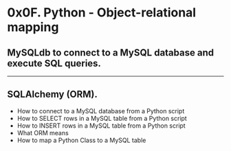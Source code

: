 # 0x0F. Python - Object-relational mapping

## MySQLdb to connect to a MySQL database and execute SQL queries.
----
## SQLAlchemy (ORM).

- How to connect to a MySQL database from a Python script
- How to SELECT rows in a MySQL table from a Python script
- How to INSERT rows in a MySQL table from a Python script
- What ORM means
- How to map a Python Class to a MySQL table
